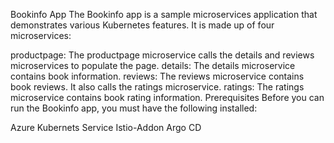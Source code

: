 Bookinfo App
The Bookinfo app is a sample microservices application that demonstrates various Kubernetes features. It is made up of four microservices:

productpage: The productpage microservice calls the details and reviews microservices to populate the page.
details: The details microservice contains book information.
reviews: The reviews microservice contains book reviews. It also calls the ratings microservice.
ratings: The ratings microservice contains book rating information.
Prerequisites
Before you can run the Bookinfo app, you must have the following installed:

Azure Kubernets Service
Istio-Addon
Argo CD